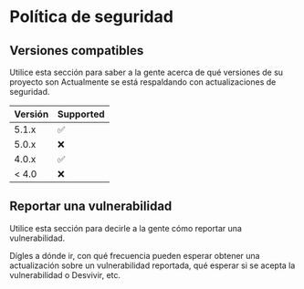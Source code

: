 #    Política de seguridad  

##    Versiones compatibles  

Utilice esta sección para saber a la gente acerca de qué versiones de su proyecto son
Actualmente se está respaldando con actualizaciones de seguridad.

|    Versión    | Supported |
| ------- | ------------------ |
|     5.1.x       | :white_check_mark: |
|     5.0.x       | :x:                |
|     4.0.x       | :white_check_mark: |
|     < 4.0       | :x:                |

##    Reportar una vulnerabilidad  

Utilice esta sección para decirle a la gente cómo reportar una vulnerabilidad.

Dígles a dónde ir, con qué frecuencia pueden esperar obtener una actualización sobre un
vulnerabilidad reportada, qué esperar si se acepta la vulnerabilidad o
Desvivir, etc.
